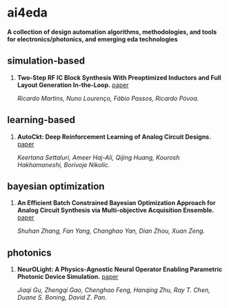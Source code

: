 # ai4eda
**A collection of design automation algorithms, methodologies, and tools for electronics/photonics, and emerging eda technologies**


## simulation-based
1. **Two-Step RF IC Block Synthesis With Preoptimized Inductors and Full Layout Generation In-the-Loop.**  [paper](https://ieeexplore.ieee.org/stamp/stamp.jsp?tp=&arnumber=8356050)

    *Ricardo Martins, Nuno Lourenço,  Fábio Passos, Ricardo Póvoa.*


## learning-based
1. **AutoCkt: Deep Reinforcement Learning of Analog Circuit Designs.**  [paper](https://arxiv.org/pdf/2001.01808.pdf)

    *Keertana Settaluri, Ameer Haj-Ali, Qijing Huang, Kourosh Hakhamaneshi, Borivoje Nikolic.*


## bayesian optimization

1. **An Efficient Batch Constrained Bayesian Optimization Approach for Analog Circuit Synthesis via Multi-objective Acquisition Ensemble.**  [paper](https://arxiv.org/pdf/2106.15412.pdf)

    *Shuhan Zhang, Fan Yang, Changhao Yan, Dian Zhou, Xuan Zeng.*


## photonics

1. **NeurOLight: A Physics-Agnostic Neural Operator Enabling Parametric Photonic Device Simulation.**  [paper](https://arxiv.org/pdf/2209.10098.pdf)

    *Jiaqi Gu, Zhengqi Gao, Chenghao Feng, Hanqing Zhu, Ray T. Chen, Duane S. Boning, David Z. Pan.*
